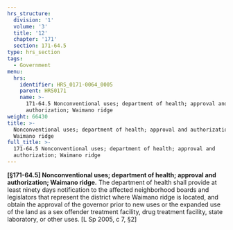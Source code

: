```yaml
---
hrs_structure:
  division: '1'
  volume: '3'
  title: '12'
  chapter: '171'
  section: 171-64.5
type: hrs_section
tags:
  - Government
menu:
  hrs:
    identifier: HRS_0171-0064_0005
    parent: HRS0171
    name: >-
      171-64.5 Nonconventional uses; department of health; approval and
      authorization; Waimano ridge
weight: 66430
title: >-
  Nonconventional uses; department of health; approval and authorization;
  Waimano ridge
full_title: >-
  171-64.5 Nonconventional uses; department of health; approval and
  authorization; Waimano ridge
---
```

**[§171-64.5] Nonconventional uses; department of health; approval and authorization; Waimano ridge.** The department of health shall provide at least ninety days notification to the affected neighborhood boards and legislators that represent the district where Waimano ridge is located, and obtain the approval of the governor prior to new uses or the expanded use of the land as a sex offender treatment facility, drug treatment facility, state laboratory, or other uses. [L Sp 2005, c 7, §2]